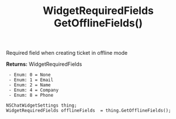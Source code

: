﻿---
uid: crmscript_ref_NSChatWidgetSettings_GetOfflineFields
title: WidgetRequiredFields GetOfflineFields()
intellisense: NSChatWidgetSettings.GetOfflineFields
keywords: NSChatWidgetSettings, GetOfflineFields
so.topic: reference
---

Required field when creating ticket in offline mode

**Returns:** WidgetRequiredFields

     - Enum: 0 = None 
     - Enum: 1 = Email 
     - Enum: 2 = Name 
     - Enum: 4 = Company 
     - Enum: 8 = Phone 

```crmscript
NSChatWidgetSettings thing;
WidgetRequiredFields offlineFields  = thing.GetOfflineFields();
```


